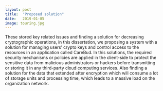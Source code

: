 ```yaml
---
layout: post
title:  "Proposed solution"
date:   2019-01-05
image: touring.jpg
---
```


These stored key related issues and finding a solution for decreasing cryptographic
operations, in this dissertation, we proposing a system with a solution for managing users’ crypto
keys and control access to the resources in an application called CareBud. In this solutions, the
required security mechanisms or policies are applied in the client-side to protect the sensitive
data from malicious administrators or hackers before transmitting or storing it in any third-party
cloud computing services. Also finding a solution for the data that extended after encryption
which will consume a lot of storage units and processing time, which leads to a massive load on
the organization network.
